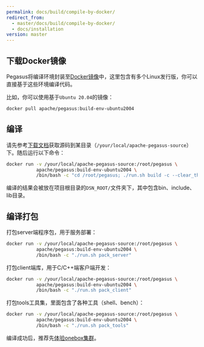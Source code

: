 ```yaml
---
permalink: docs/build/compile-by-docker/
redirect_from:
  - master/docs/build/compile-by-docker/
  - docs/installation
version: master
---
```


## 下载Docker镜像

Pegasus将编译环境封装至[Docker镜像](https://hub.docker.com/r/apache/pegasus/tags?page=1&name=env)中，这里包含有多个Linux发行版，你可以直接基于这些环境编译代码。

比如，你可以使用基于`Ubuntu 20.04`的镜像：

```sh
docker pull apache/pegasus:build-env-ubuntu2004
```

## 编译

请先参考[下载文档](/docs/downloads)获取源码到某目录（`/your/local/apache-pegasus-source`）下。随后运行以下命令：

```sh
docker run -v /your/local/apache-pegasus-source:/root/pegasus \
           apache/pegasus:build-env-ubuntu2004 \
           /bin/bash -c "cd /root/pegasus; ./run.sh build -c --clear_thirdparty -j $(nproc)"
```

编译的结果会被放在项目根目录的`DSN_ROOT/`文件夹下，其中包含bin、include、lib目录。

## 编译打包

打包server端程序包，用于服务部署：

```bash
docker run -v /your/local/apache-pegasus-source:/root/pegasus \
           apache/pegasus:build-env-ubuntu2004 \
           /bin/bash -c "./run.sh pack_server"
```

打包client端库，用于C/C++端客户端开发：

```bash
docker run -v /your/local/apache-pegasus-source:/root/pegasus \
           apache/pegasus:build-env-ubuntu2004 \
           /bin/bash -c "./run.sh pack_client"
```

打包tools工具集，里面包含了各种工具（shell、bench）：

```bash
docker run -v /your/local/apache-pegasus-source:/root/pegasus \
           apache/pegasus:build-env-ubuntu2004 \
           /bin/bash -c "./run.sh pack_tools"
```

编译成功后，推荐先[体验onebox集群](/overview/onebox)。
